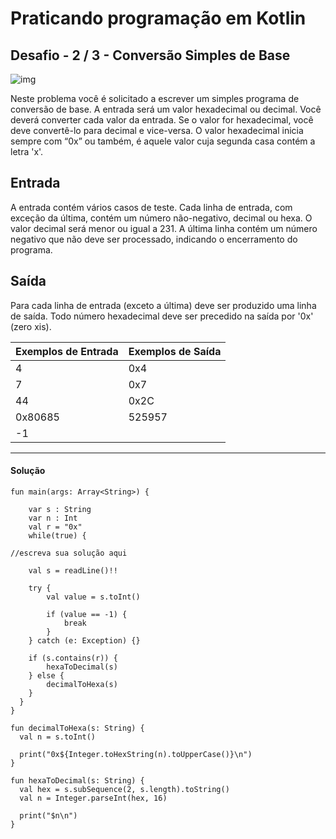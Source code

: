 # **Praticando programação em Kotlin**

## Desafio - **2** **/** **3** **-** **Conversão Simples de Base**

![img](https://resources.urionlinejudge.com.br/gallery/images/problems/UOJ_1199.gif)

Neste problema você é solicitado a escrever um simples programa de conversão de base. A entrada será um valor hexadecimal ou decimal. Você deverá converter cada valor da entrada. Se o valor for hexadecimal, você deve convertê-lo para decimal e vice-versa. O valor hexadecimal inicia sempre com “0x” ou também, é aquele valor cuja segunda casa contém a letra 'x'.

## Entrada

A entrada contém vários casos de teste. Cada linha de entrada, com exceção da última, contém um número não-negativo, decimal ou hexa. O valor decimal será menor ou igual a 231. A última linha contém um número negativo que não deve ser processado, indicando o encerramento do programa.

## Saída

Para cada linha de entrada (exceto a última) deve ser produzido uma linha de saída. Todo número hexadecimal deve ser precedido na saída por '0x' (zero xis).



| Exemplos de Entrada | Exemplos de Saída |
| ------------------- | ----------------- |
| 4                   | 0x4               |
| 7                   | 0x7               |
| 44                  | 0x2C              |
| 0x80685             | 525957            |
| -1                  |                   |



<hr />

<h4 align="left">Solução</h4>

    fun main(args: Array<String>) {
    	
    	var s : String
    	var n : Int
    	val r = "0x"
    	while(true) {
    		
    //escreva sua solução aqui
    
        val s = readLine()!!
        
        try {
            val value = s.toInt()
            
            if (value == -1) {
                break
            }
        } catch (e: Exception) {}
        
        if (s.contains(r)) {
            hexaToDecimal(s)
        } else {
            decimalToHexa(s)
        }
      }
    }
    
    fun decimalToHexa(s: String) {
      val n = s.toInt()
      
      print("0x${Integer.toHexString(n).toUpperCase()}\n")
    }
    
    fun hexaToDecimal(s: String) {
      val hex = s.subSequence(2, s.length).toString()
      val n = Integer.parseInt(hex, 16)
      
      print("$n\n")
    }

